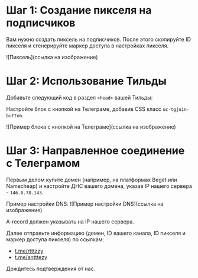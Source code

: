 # Шаг 1: Создание пикселя на подписчиков

Вам нужно создать пиксель на подписчиков. После этого скопируйте ID пикселя и сгенерируйте маркер доступа в настройках пикселя.

![Пиксель](ссылка на изображение)

# Шаг 2: Использование Тильды

Добавьте следующий код в раздел `<head>` вашей Тильды:

Настройте блок с кнопкой на Телеграме, добавив CSS класс `uc-tgjoin-button`.

![Пример блока с кнопкой на Телеграме](ссылка на изображение)

# Шаг 3: Направленное соединение с Телеграмом

Первым делом купите домен (например, на платформах Beget или Namecheap) и настройте ДНС вашего домена, указав IP нашего сервера - `146.0.78.143`.

Пример настройки DNS:
![Пример настройки DNS](ссылка на изображение)

A-record должен указывать на IP нашего сервера.

Далее отправьте информацию (домен, ID вашего канала, ID пикселя и маркер доступа пикселя) по ссылкам:

- [t.me/rtttzzy](https://t.me/rtttzzy)
- [t.me/antttezy](https://t.me/antttezy)

Дождитесь подтверждения от нас.
